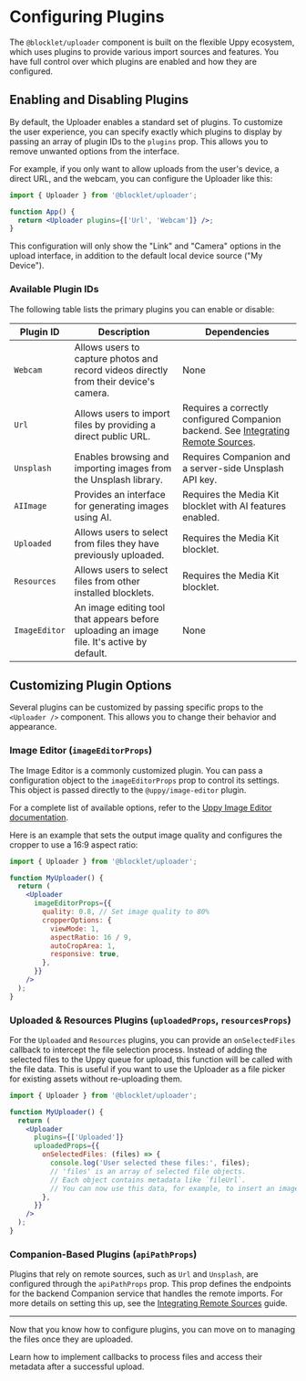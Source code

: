 # Configuring Plugins

The `@blocklet/uploader` component is built on the flexible Uppy ecosystem, which uses plugins to provide various import sources and features. You have full control over which plugins are enabled and how they are configured.

## Enabling and Disabling Plugins

By default, the Uploader enables a standard set of plugins. To customize the user experience, you can specify exactly which plugins to display by passing an array of plugin IDs to the `plugins` prop. This allows you to remove unwanted options from the interface.

For example, if you only want to allow uploads from the user's device, a direct URL, and the webcam, you can configure the Uploader like this:

```jsx
import { Uploader } from '@blocklet/uploader';

function App() {
  return <Uploader plugins={['Url', 'Webcam']} />;
}
```

This configuration will only show the "Link" and "Camera" options in the upload interface, in addition to the default local device source ("My Device").

### Available Plugin IDs

The following table lists the primary plugins you can enable or disable:

| Plugin ID   | Description                                                                                       | Dependencies                                                                                                  |
|-------------|---------------------------------------------------------------------------------------------------|---------------------------------------------------------------------------------------------------------------|
| `Webcam`    | Allows users to capture photos and record videos directly from their device's camera.             | None                                                                                                          |
| `Url`       | Allows users to import files by providing a direct public URL.                                    | Requires a correctly configured Companion backend. See [Integrating Remote Sources](./guides-remote-sources.md).    |
| `Unsplash`  | Enables browsing and importing images from the Unsplash library.                                  | Requires Companion and a server-side Unsplash API key.                                                        |
| `AIImage`   | Provides an interface for generating images using AI.                                             | Requires the Media Kit blocklet with AI features enabled.                                                     |
| `Uploaded`  | Allows users to select from files they have previously uploaded.                                  | Requires the Media Kit blocklet.                                                                              |
| `Resources` | Allows users to select files from other installed blocklets.                                      | Requires the Media Kit blocklet.                                                                              |
| `ImageEditor` | An image editing tool that appears before uploading an image file. It's active by default.      | None                                                                                                          |

## Customizing Plugin Options

Several plugins can be customized by passing specific props to the `<Uploader />` component. This allows you to change their behavior and appearance.

### Image Editor (`imageEditorProps`)

The Image Editor is a commonly customized plugin. You can pass a configuration object to the `imageEditorProps` prop to control its settings. This object is passed directly to the `@uppy/image-editor` plugin.

For a complete list of available options, refer to the [Uppy Image Editor documentation](https://uppy.io/docs/image-editor/#options).

Here is an example that sets the output image quality and configures the cropper to use a 16:9 aspect ratio:

```jsx
import { Uploader } from '@blocklet/uploader';

function MyUploader() {
  return (
    <Uploader
      imageEditorProps={{
        quality: 0.8, // Set image quality to 80%
        cropperOptions: {
          viewMode: 1,
          aspectRatio: 16 / 9,
          autoCropArea: 1,
          responsive: true,
        },
      }}
    />
  );
}
```

### Uploaded & Resources Plugins (`uploadedProps`, `resourcesProps`)

For the `Uploaded` and `Resources` plugins, you can provide an `onSelectedFiles` callback to intercept the file selection process. Instead of adding the selected files to the Uppy queue for upload, this function will be called with the file data. This is useful if you want to use the Uploader as a file picker for existing assets without re-uploading them.

```jsx
import { Uploader } from '@blocklet/uploader';

function MyUploader() {
  return (
    <Uploader
      plugins={['Uploaded']}
      uploadedProps={{
        onSelectedFiles: (files) => {
          console.log('User selected these files:', files);
          // 'files' is an array of selected file objects.
          // Each object contains metadata like `fileUrl`.
          // You can now use this data, for example, to insert an image into an editor.
        },
      }}
    />
  );
}
```

### Companion-Based Plugins (`apiPathProps`)

Plugins that rely on remote sources, such as `Url` and `Unsplash`, are configured through the `apiPathProps` prop. This prop defines the endpoints for the backend Companion service that handles the remote imports. For more details on setting this up, see the [Integrating Remote Sources](./guides-remote-sources.md) guide.

---

Now that you know how to configure plugins, you can move on to managing the files once they are uploaded.

<x-card data-title="Next Step: Handling Uploads" data-icon="lucide:upload-cloud" data-href="/guides/handling-uploads" data-cta="Read Guide">
  Learn how to implement callbacks to process files and access their metadata after a successful upload.
</x-card>